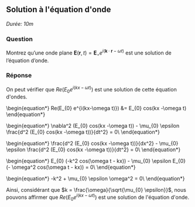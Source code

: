 ## Solution à l'équation d'onde

*Durée: 10m*

### Question

Montrez qu’une onde plane $\mathbf{E}\left( \mathbf{r}, t\right) = \mathbf{E}_\circ e^{i \left(\mathbf{k} \cdot \mathbf{r} - \omega t\right) }$ est une solution de l’équation d’onde.

### Réponse
On peut vérifier que $Re(E_{0} e^{i(kx-\omega t)})$ est une solution de cette équation d'ondes.

\begin{equation*}
    Re(E_{0} e^{i(kx-\omega t)}) &= E_{0} cos(kx -\omega t)    
\end{equation*}

\begin{equation*}
    \nabla^2 (E_{0} cos(kx -\omega t)) - \mu_{0} \epsilon \frac{d^2 (E_{0} cos(kx -\omega t))}{dt^2} = 0\\
\end{equation*}

\begin{equation*}
    \frac{d^2 (E_{0} cos(kx -\omega t))}{dx^2} - \mu_{0} \epsilon \frac{d^2 (E_{0} cos(kx -\omega t))}{dt^2} = 0\\
\end{equation*}

\begin{equation*}
    E_{0} (-k^2 cos(\omega t - kx)) - \mu_{0} \epsilon E_{0} (- \omega^2 cos(\omega t - kx)) = 0\\
\end{equation*}

\begin{equation*}
 -k^2  + \mu_{0} \epsilon \omega^2 = 0\\
\end{equation*}

Ainsi, considérant que $k = \frac{\omega}{\sqrt{\mu_{0} \epsilon}}$, nous pouvons affirmer que $Re(E_{0} e^{i(kx-\omega t)})$ est une solution de l'équation d'onde.
